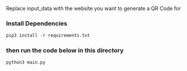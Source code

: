 Replace input_data with the website you want to generate a QR Code for

### Install Dependencies  
```python
pip3 install -r requirements.txt
```
### then run the code below in this directory
```python
python3 main.py 
```
